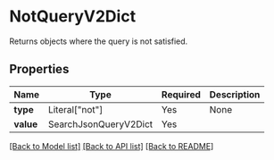 # NotQueryV2Dict

Returns objects where the query is not satisfied.

## Properties
| Name | Type | Required | Description |
| ------------ | ------------- | ------------- | ------------- |
**type** | Literal["not"] | Yes | None |
**value** | SearchJsonQueryV2Dict | Yes |  |


[[Back to Model list]](../../README.md#documentation-for-models) [[Back to API list]](../../README.md#documentation-for-api-endpoints) [[Back to README]](../../README.md)
